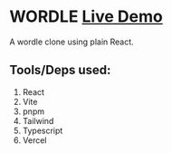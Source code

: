 # WORDLE [Live Demo](https://wordle-gilt-mu.vercel.app/)

A wordle clone using plain React.

## Tools/Deps used:
1. React
2. Vite
3. pnpm
4. Tailwind
5. Typescript
6. Vercel

